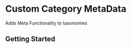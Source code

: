 Custom Category MetaData
===

Adds Meta Functionality to taxonomies

Getting Started
---------------